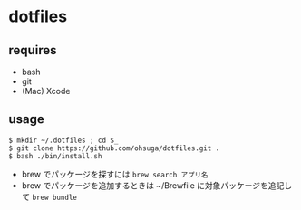 # dotfiles

## requires

- bash
- git
- (Mac) Xcode

## usage

```
$ mkdir ~/.dotfiles ; cd $_
$ git clone https://github.com/ohsuga/dotfiles.git .
$ bash ./bin/install.sh
```
- brew でパッケージを探すには `brew search アプリ名`
- brew でパッケージを追加するときは ~/Brewfile に対象パッケージを追記して `brew bundle`
